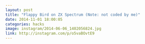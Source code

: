```yaml
---
layout: post
title: "Flappy Bird on ZX Spectrum (Note: not coded by me)"
date: 2014-11-01 18:00:05
categories: hacks
image: instagram/2014-06-06_1402056824.jpg
link: http://instagram.com/p/o5vaBOvtE9
---
```

